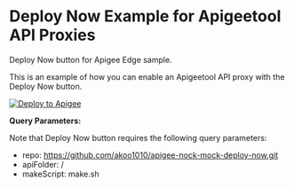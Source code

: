 # Deploy Now Example for Apigeetool API Proxies
Deploy Now button for Apigee Edge sample.

This is an example of how you can enable an Apigeetool API proxy with the Deploy Now button.

<a href="https://deploynow.apigee.com/login-form/?repo=https://github.com/akoo1010/apigee-nock-mock-deploy-now.git&apiFolder=/&makeScript=make.sh" target="_blank">
<img src="https://raw.githubusercontent.com/apigee/apigee-deploy-now/master/images/deploy_to_apigee.png" alt="Deploy to Apigee">
</a>

**Query Parameters:**

Note that Deploy Now button requires the following query parameters:

- repo: https://github.com/akoo1010/apigee-nock-mock-deploy-now.git
- apiFolder: /
- makeScript: make.sh

